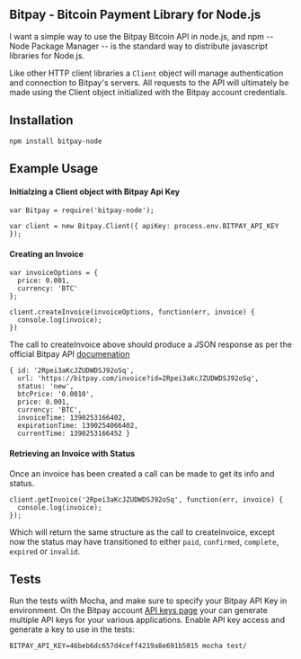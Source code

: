 ## Bitpay - Bitcoin Payment Library for Node.js

I want a simple way to use the Bitpay Bitcoin API in node.js, 
and npm -- Node Package Manager -- is the standard way to distribute
javascript libraries for Node.js.

Like other HTTP client libraries a `Client` object will manage authentication
and connection to Bitpay's servers. All requests to the API will ultimately be 
made using the Client object initialized with the Bitpay account credentials.

## Installation

    npm install bitpay-node

## Example Usage

#### Initialzing a Client object with Bitpay Api Key

    var Bitpay = require('bitpay-node');
    
    var client = new Bitpay.Client({ apiKey: process.env.BITPAY_API_KEY });
    
#### Creating an Invoice 

    var invoiceOptions = { 
      price: 0.001, 
      currency: 'BTC' 
    }; 
    
    client.createInvoice(invoiceOptions, function(err, invoice) {
      console.log(invoice);
    })

The call to createInvoice above should produce a JSON response as per the official
Bitpay API [documenation](https://bitpay.com/downloads/bitpayApi.pdf)

    { id: '2Rpei3aKcJZUDWDSJ92oSq',
      url: 'https://bitpay.com/invoice?id=2Rpei3aKcJZUDWDSJ92oSq',
      status: 'new',
      btcPrice: '0.0010',
      price: 0.001,
      currency: 'BTC',
      invoiceTime: 1390253166402,
      expirationTime: 1390254066402,
      currentTime: 1390253166452 }

#### Retrieving an Invoice with Status

Once an invoice has been created a call can be made to get its info and status.

    client.getInvoice('2Rpei3aKcJZUDWDSJ92oSq', function(err, invoice) {
      console.log(invoice);
    });
    
Which will return the same structure as the call to createInvoice, except now
the status may have transitioned to either `paid`, `confirmed`, `complete`, `expired` or `invalid`.
    
## Tests

Run the tests wiith Mocha, and make sure to specify your Bitpay API Key in environment.
On the Bitpay account [API keys page](https://bitpay.com/api-keys) your can generate multiple API keys
for your various applications. Enable API key access and generate a key to use in the tests:

    BITPAY_API_KEY=46beb6dc657d4ceff4219a8e691b5015 mocha test/
